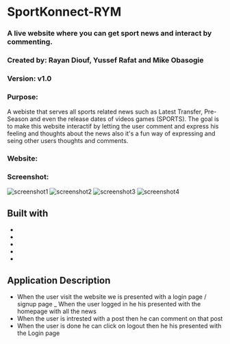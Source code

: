 # SportKonnect-RYM
### A live website where you can get sport news and interact by commenting. 

### Created by: Rayan Diouf, Yussef Rafat and Mike Obasogie
### Version: v1.0 

### Purpose: 
A webiste that serves all sports related news such as Latest Transfer, Pre-Season and even the release dates of videos games (SPORTS). The goal is to make this website interactif by letting the user comment and express his feeling and thoughts about the news also it's a fun way of expressing and seing other users thoughts and comments.

### Website: 

### Screenshot:
![screenshot1](SportKonnect-RYM/ScreenShot-1.jpeg)
![screenshot2](SportKonnect-RYM/ScreenShot-2.jpeg)
![screenshot3](SportKonnect-RYM/Screenshot-3.jpeg)
![screenshot4](SportKonnect-RYM/ScreenShot-4.jpeg)

## Built with
- 
-
-
-
-

## Application Description
- When the user visit the website we is presented with a login page / signup page
_ When the user logged in he his presented with the homepage with all the news
- When the user is intrested with a post then he can comment on that post 
- When the user is done he can click on logout then he his presented with the Login page
